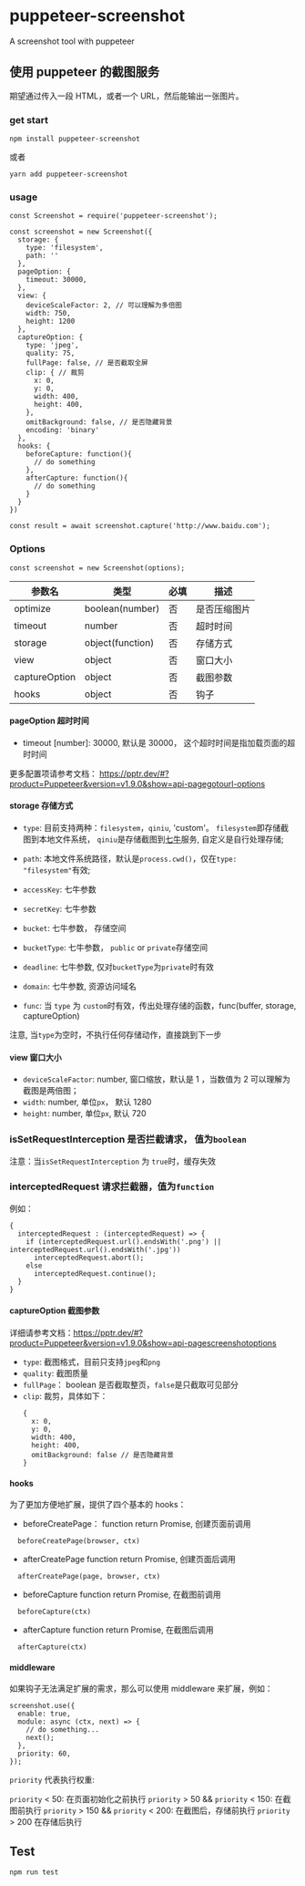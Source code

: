 # puppeteer-screenshot

A screenshot tool with puppeteer

## 使用 puppeteer 的截图服务

期望通过传入一段 HTML，或者一个 URL，然后能输出一张图片。

### get start

```
npm install puppeteer-screenshot
```

或者

```
yarn add puppeteer-screenshot
```

### usage

```
const Screenshot = require('puppeteer-screenshot');

const screenshot = new Screenshot({
  storage: {
    type: 'filesystem',
    path: ''
  },
  pageOption: {
    timeout: 30000,
  },
  view: {
    deviceScaleFactor: 2, // 可以理解为多倍图
    width: 750,  
    height: 1200  
  },
  captureOption: {
    type: 'jpeg',
    quality: 75,
    fullPage: false, // 是否截取全屏
    clip: { // 裁剪
      x: 0,
      y: 0,
      width: 400,
      height: 400,
    },
    omitBackground: false, // 是否隐藏背景
    encoding: 'binary'
  },
  hooks: {
    beforeCapture: function(){
      // do something
    },
    afterCapture: function(){
      // do something
    }
  }  
})

const result = await screenshot.capture('http://www.baidu.com');
```

### Options

```
const screenshot = new Screenshot(options);
```

| 参数名        | 类型             | 必填 | 描述         |
| ------------- | ---------------- | ---- | ------------ |
| optimize      | boolean(number)  | 否   | 是否压缩图片 |
| timeout       | number           | 否   | 超时时间     |
| storage       | object(function) | 否   | 存储方式     |
| view          | object           | 否   | 窗口大小     |
| captureOption | object           | 否   | 截图参数     |
| hooks         | object           | 否   | 钩子         |

#### pageOption 超时时间

* timeout [number]: 30000, 默认是 30000， 这个超时时间是指加载页面的超时时间

更多配置项请参考文档： https://pptr.dev/#?product=Puppeteer&version=v1.9.0&show=api-pagegotourl-options

#### storage 存储方式

* `type`: 目前支持两种：`filesystem`，`qiniu`, 'custom'。 `filesystem`即存储截图到本地文件系统， `qiniu`是存储截图到[七牛](https://developer.qiniu.com/)服务, 自定义是自行处理存储;

* `path`: 本地文件系统路径，默认是`process.cwd()`，仅在`type: "filesystem"`有效;

* `accessKey`: 七牛参数
* `secretKey`: 七牛参数
* `bucket`: 七牛参数， 存储空间
* `bucketType`: 七牛参数， `public` or `private`存储空间
* `deadline`: 七牛参数, 仅对`bucketType`为`private`时有效
* `domain`: 七牛参数, 资源访问域名

* `func`: 当 `type` 为 `custom`时有效，传出处理存储的函数，func(buffer, storage, captureOption)

注意, 当`type`为空时，不执行任何存储动作，直接跳到下一步

#### view 窗口大小

* `deviceScaleFactor`: number, 窗口缩放，默认是 1 ，当数值为 2 可以理解为截图是两倍图；
* `width`: number, 单位`px`， 默认 1280
* `height`: number, 单位`px`, 默认 720

### isSetRequestInterception 是否拦截请求， 值为`boolean`

注意：当`isSetRequestInterception` 为 `true`时，缓存失效

### interceptedRequest 请求拦截器，值为`function`

例如：

```
{
  interceptedRequest : (interceptedRequest) => {
    if (interceptedRequest.url().endsWith('.png') || interceptedRequest.url().endsWith('.jpg'))
      interceptedRequest.abort();
    else
      interceptedRequest.continue();
  }
}
```

#### captureOption 截图参数

详细请参考文档：https://pptr.dev/#?product=Puppeteer&version=v1.9.0&show=api-pagescreenshotoptions

* `type`: 截图格式，目前只支持`jpeg`和`png`
* `quality`: 截图质量
* `fullPage`： boolean 是否截取整页，`false`是只截取可见部分
* `clip`: 裁剪，具体如下：
  ```
  {
    x: 0,
    y: 0,
    width: 400,
    height: 400,
    omitBackground: false // 是否隐藏背景
  }
  ```

#### hooks

为了更加方便地扩展，提供了四个基本的 hooks：

* beforeCreatePage： function return Promise, 创建页面前调用

```
  beforeCreatePage(browser, ctx)
```

* afterCreatePage function return Promise, 创建页面后调用

```
  afterCreatePage(page, browser, ctx)
```

* beforeCapture function return Promise, 在截图前调用

```
  beforeCapture(ctx)
```

* afterCapture function return Promise, 在截图后调用

```
  afterCapture(ctx)
```

#### middleware

如果钩子无法满足扩展的需求，那么可以使用 middleware 来扩展，例如：

```
screenshot.use({
  enable: true,
  module: async (ctx, next) => {
    // do something...
    next();
  },
  priority: 60,
});
```

`priority` 代表执行权重:

`priority` < 50: 在页面初始化之前执行
`priority` > 50 && `priority` < 150: 在截图前执行
`priority` > 150 && `priority` < 200: 在截图后，存储前执行
`priority` > 200 在存储后执行

## Test

```
npm run test
```
